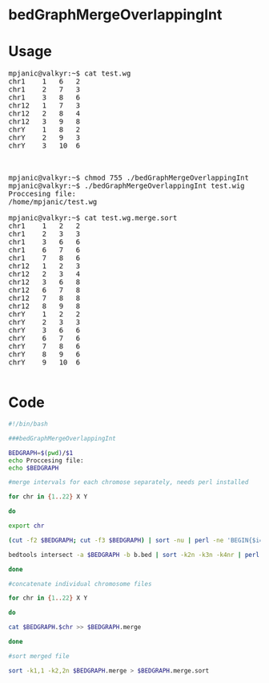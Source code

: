 # bedGraphMergeOverlappingInt

# Usage

<pre>
mpjanic@valkyr:~$ cat test.wg
chr1	1	6	2
chr1	2	7	3
chr1	3	8	6
chr12	1	7	3
chr12	2	8	4
chr12	3	9	8
chrY	1	8	2
chrY	2	9	3
chrY	3	10	6



mpjanic@valkyr:~$ chmod 755 ./bedGraphMergeOverlappingInt
mpjanic@valkyr:~$ ./bedGraphMergeOverlappingInt test.wig 
Proccesing file:
/home/mpjanic/test.wg

mpjanic@valkyr:~$ cat test.wg.merge.sort 
chr1	1	2	2
chr1	2	3	3
chr1	3	6	6
chr1	6	7	6
chr1	7	8	6
chr12	1	2	3
chr12	2	3	4
chr12	3	6	8
chr12	6	7	8
chr12	7	8	8
chr12	8	9	8
chrY	1	2	2
chrY	2	3	3
chrY	3	6	6
chrY	6	7	6
chrY	7	8	6
chrY	8	9	6
chrY	9	10	6

</pre>


# Code

```bash
#!/bin/bash

###bedGraphMergeOverlappingInt

BEDGRAPH=$(pwd)/$1
echo Proccesing file:
echo $BEDGRAPH

#merge intervals for each chromose separately, needs perl installed

for chr in {1..22} X Y 

do

export chr

(cut -f2 $BEDGRAPH; cut -f3 $BEDGRAPH) | sort -nu | perl -ne 'BEGIN{$i=0} chomp; push @F, $_; if($i++){print "chr$ENV{chr}\t$F[$i-2]\t$F[$i-1]\n"}' > b.bed

bedtools intersect -a $BEDGRAPH -b b.bed | sort -k2n -k3n -k4nr | perl -lane 'print unless $h{$F[0,1,2]}++' > $BEDGRAPH.$chr

done

#concatenate individual chromosome files

for chr in {1..22} X Y 

do

cat $BEDGRAPH.$chr >> $BEDGRAPH.merge

done

#sort merged file

sort -k1,1 -k2,2n $BEDGRAPH.merge > $BEDGRAPH.merge.sort
```
